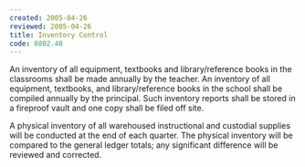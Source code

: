 ```yaml
---
created: 2005-04-26
reviewed: 2005-04-26
title: Inventory Control
code: 0802.40
---
```



An inventory of all equipment, textbooks and library/reference books in the classrooms shall be made annually by the teacher. An inventory of all equipment, textbooks, and library/reference books in the school shall be compiled annually by the principal. Such inventory reports shall be stored in a fireproof vault and one copy shall be filed off site.

A physical inventory of all warehoused instructional and custodial supplies will be conducted at the end of each quarter. The physical inventory will be compared to the general ledger totals; any significant difference will be reviewed and corrected.
